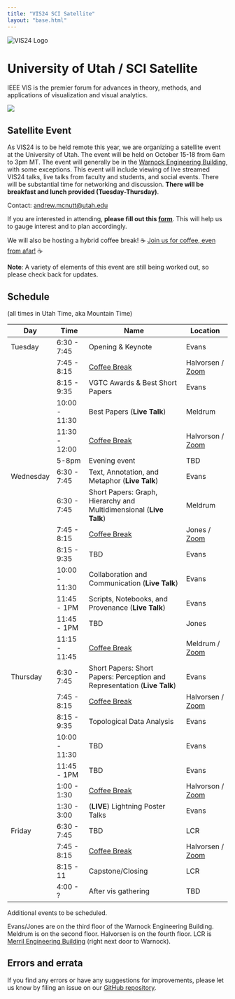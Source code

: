 ```yaml
---
title: "VIS24 SCI Satellite"
layout: "base.html"
---
```


![VIS24 Logo](/assets/logo.png)

# University of Utah / SCI Satellite

IEEE VIS is the premier forum for advances in theory, methods, and applications of visualization and visual analytics.

<div>
 <img src="/assets/gator_satellite.png" style="max-width: 100%"/>
</div>

## Satellite Event

As VIS24 is to be held remote this year, we are organizing a satellite event at the University of Utah. The event will be held on October 15-18 from 6am to 3pm MT. The event will generally be in the [Warnock Engineering Building](<https://www.google.com/maps/place/Warnock+Engineering+Building+(WEB)/@40.7677631,-111.8474332,17z/data=!3m1!4b1!4m6!3m5!1s0x87525f91e2e11b31:0x66eb3e5e585fbdd4!8m2!3d40.7677631!4d-111.8448583!16s%2Fg%2F1yl498l5s?entry=ttu&g_ep=EgoyMDI0MTAwMi4xIKXMDSoASAFQAw%3D%3D>), with some exceptions. This event will include viewing of live streamed VIS24 talks, live talks from faculty and students, and social events. There will be substantial time for networking and discussion. **There will be breakfast and lunch provided (Tuesday-Thursday)**.

Contact: [andrew.mcnutt@utah.edu](mailto:andrew.mcnutt@utah.edu)

If you are interested in attending, **please fill out this [form](https://forms.gle/Mb1hSye7jD4diFTo6)**. This will help us to gauge interest and to plan accordingly.

We will also be hosting a hybrid coffee break! ☕ [Join us for coffee, even from afar!](./coffee) ☕

**Note**: A variety of elements of this event are still being worked out, so please check back for updates.

## Schedule

(all times in Utah Time, aka Mountain Time)

| Day       | Time          | Name                                                                      | Location                                               |
| --------- | ------------- | ------------------------------------------------------------------------- | ------------------------------------------------------ |
| Tuesday   | 6:30 - 7:45   | Opening & Keynote                                                         | Evans                                                  |
|           | 7:45 - 8:15   | [Coffee Break](./coffee)                                                  | Halvorsen / [Zoom](https://utah.zoom.us/j/92719330333) |
|           | 8:15 - 9:35   | VGTC Awards & Best Short Papers                                           | Evans                                                  |
|           | 10:00 - 11:30 | Best Papers (**Live Talk**)                                               | Meldrum                                                |
|           | 11:30 - 12:00 | [Coffee Break](./coffee)                                                  | Halvorson / [Zoom](https://utah.zoom.us/j/92719330333) |
|           | 5-8pm         | Evening event                                                             | TBD                                                    |
| Wednesday | 6:30 - 7:45   | Text, Annotation, and Metaphor (**Live Talk**)                            | Evans                                                  |
|           | 6:30 - 7:45   | Short Papers: Graph, Hierarchy and Multidimensional (**Live Talk**)       | Meldrum                                                |
|           | 7:45 - 8:15   | [Coffee Break](./coffee)                                                  | Jones / [Zoom](https://utah.zoom.us/j/92719330333)     |
|           | 8:15 - 9:35   | TBD                                                                       | Evans                                                  |
|           | 10:00 - 11:30 | Collaboration and Communication (**Live Talk**)                           | Evans                                                  |
|           | 11:45 - 1PM   | Scripts, Notebooks, and Provenance (**Live Talk**)                        | Evans                                                  |
|           | 11:45 - 1PM   | TBD                                                                       | Jones                                                  |
|           | 11:15 - 11:45 | [Coffee Break](./coffee)                                                  | Meldrum / [Zoom](https://utah.zoom.us/j/92719330333)   |
| Thursday  | 6:30 - 7:45   | Short Papers: Short Papers: Perception and Representation (**Live Talk**) | Evans                                                  |
|           | 7:45 - 8:15   | [Coffee Break](./coffee)                                                  | Halvorsen / [Zoom](https://utah.zoom.us/j/92719330333) |
|           | 8:15 - 9:35   | Topological Data Analysis                                                 | Evans                                                  |
|           | 10:00 - 11:30 | TBD                                                                       | Evans                                                  |
|           | 11:45 - 1PM   | TBD                                                                       | Evans                                                  |
|           | 1:00 - 1:30   | [Coffee Break](./coffee)                                                  | Halvorson / [Zoom](https://utah.zoom.us/j/92719330333) |
|           | 1:30 - 3:00   | (**LIVE**) Lightning Poster Talks                                         | Evans                                                  |
| Friday    | 6:30 - 7:45   | TBD                                                                       | LCR                                                    |
|           | 7:45 - 8:15   | [Coffee Break](./coffee)                                                  | Halvorsen / [Zoom](https://utah.zoom.us/j/92719330333) |
|           | 8:15 - 11     | Capstone/Closing                                                          | LCR                                                    |
|           | 4:00 - ?      | After vis gathering                                                       | TBD                                                    |

<!-- |           | 1:00 - 2:30   | Town hall and VIS Conference Futures Panel                                | Evans                                                  | -->

Additional events to be scheduled.

Evans/Jones are on the third floor of the Warnock Engineering Building.
Meldrum is on the second floor. Halvorsen is on the fourth floor.
LCR is [Merril Engineering Building](https://www.google.com/maps?client=firefox-b-1-d&sca_esv=5241be8b9e995615&output=search&q=merrill+engineering+building&source=lnms&fbs=AEQNm0Aa4sjWe7Rqy32pFwRj0UkWd8nbOJfsBGGB5IQQO6L3J3ppPdoHI1O-XvbXbpNjYYyyK5vBQSXmmfgAtXwDT_UwvibZ0pSIVFX3lVg5uBH9KRkcNkP3cvvJNBG5JuLgxBs03YF7ZheWmRhqfgCmBhS5o6SAZhDu3x8rWio402rJbDrei-2czWxVeRKadRtxLzMWgsQxFmZAWJEMLz75bbUBEJgcKw&entry=mc&ved=1t:200715&ictx=111) (right next door to Warnock).

## Errors and errata

If you find any errors or have any suggestions for improvements, please let us know by filing an issue on our [GitHub repository](https://github.com/mcnuttandrew/vis24-utah-satellite/).
